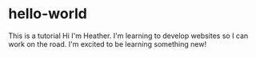 # hello-world
This is a tutorial
Hi I'm Heather. I'm learning to develop websites so I can work on the road. 
I'm excited to be learning something new!
